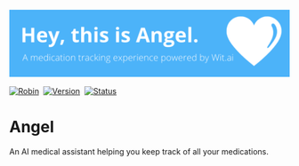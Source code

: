 ![](angel.png)

[![Robin](https://img.shields.io/badge/bot-robin-5936ac.svg?style=for-the-badge)](https://robin.silentbyte.com)&nbsp;
[![Version](https://img.shields.io/badge/version-1.0-05A5CC.svg?style=for-the-badge)](https://robin.silentbyte.com)&nbsp;
[![Status](https://img.shields.io/badge/status-live-00B20E.svg?style=for-the-badge)](https://robin.silentbyte.com)

# Angel

An AI medical assistant helping you keep track of all your medications.
